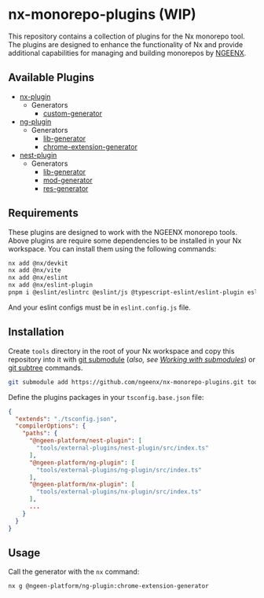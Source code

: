 # nx-monorepo-plugins (WIP)

This repository contains a collection of plugins for the Nx monorepo tool. The plugins are designed to enhance the functionality of Nx and provide additional capabilities for managing and building monorepos by [NGEENX](https://github.com/ngeenx).

## Available Plugins

- [nx-plugin](./nx-plugin/)
  - Generators
    - [custom-generator](./nx-plugin/src/generators/custom-generator)
- [ng-plugin](./ng-plugin/)
  - Generators
    - [lib-generator](./ng-plugin/src/generators/lib-generator)
    - [chrome-extension-generator](./ng-plugin/src/generators/chrome-extension-generator/README.md)
- [nest-plugin](./nest-plugin/)
  - Generators
    - [lib-generator](./nest-plugin/src/generators/lib-generator)
    - [mod-generator](./nest-plugin/src/generators/mod-generator)
    - [res-generator](./nest-plugin/src/generators/res-generator)

## Requirements

These plugins are designed to work with the NGEENX monorepo tools. Above plugins are require some dependencies to be installed in your Nx workspace. You can install them using the following commands:

```bash
nx add @nx/devkit
nx add @nx/vite
nx add @nx/eslint
nx add @nx/eslint-plugin
pnpm i @eslint/eslintrc @eslint/js @typescript-eslint/eslint-plugin eslint-plugin-unused-imports jsonc-eslint-parser -D
```

And your eslint configs must be in `eslint.config.js` file.

## Installation

Create `tools` directory in the root of your Nx workspace and copy this repository into it with [git submodule](https://git-scm.com/docs/git-submodule) (*also, see [Working with submodules](https://github.blog/open-source/git/working-with-submodules/)*) or [git subtree](https://www.atlassian.com/git/tutorials/git-subtree) commands.

```bash
git submodule add https://github.com/ngeenx/nx-monorepo-plugins.git tools/external-plugins
```

Define the plugins packages in your `tsconfig.base.json` file:

```json
{
  "extends": "./tsconfig.json",
  "compilerOptions": {
    "paths": {
      "@ngeen-platform/nest-plugin": [
        "tools/external-plugins/nest-plugin/src/index.ts"
      ],
      "@ngeen-platform/ng-plugin": [
        "tools/external-plugins/ng-plugin/src/index.ts"
      ],
      "@ngeen-platform/nx-plugin": [
        "tools/external-plugins/nx-plugin/src/index.ts"
      ],
      ...
    }
  }
}
```

## Usage

Call the generator with the `nx` command:

```bash
nx g @ngeen-platform/ng-plugin:chrome-extension-generator
```
